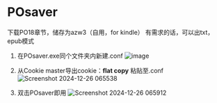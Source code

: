# POsaver
下载PO18章节，储存为azw3（自用，for kindle）
有需求的话，可以出txt，epub模式

1. 在POsaver.exe同个文件夹内新建.conf
![image](https://github.com/user-attachments/assets/e0dc53f2-042d-4f5b-bada-e9e88eb3c476)

2. 从Cookie master导出cookie：**flat copy** 粘贴至.conf
![Screenshot 2024-12-26 065538](https://github.com/user-attachments/assets/0d26b3d3-5f6c-4431-bf83-8f571bb95074)
  
3. 双击POsaver即用
![Screenshot 2024-12-26 065912](https://github.com/user-attachments/assets/3e5797a8-c396-4133-8c74-4c17d952f130)


